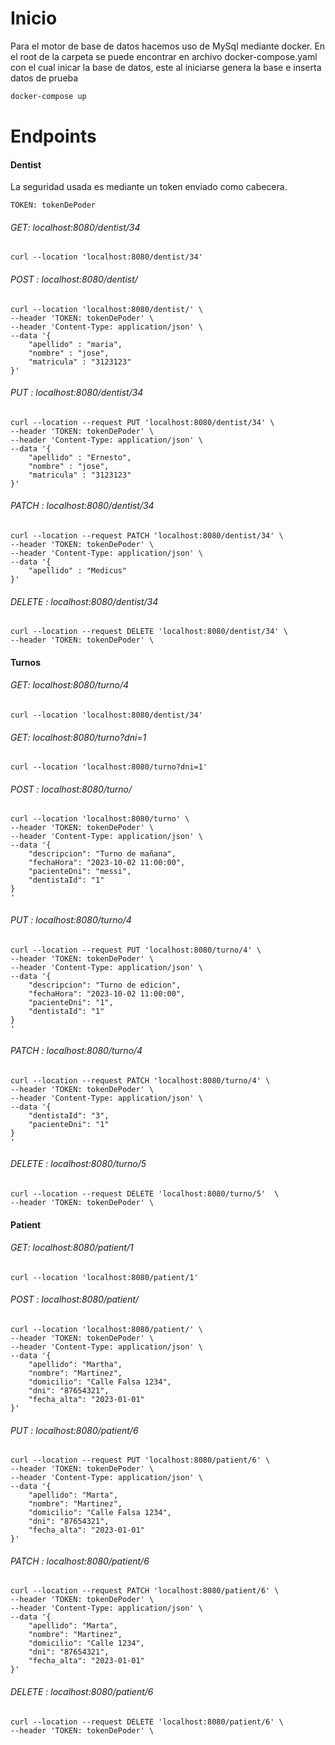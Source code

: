 # Inicio

Para el motor de base de datos hacemos uso de MySql mediante docker.
En el root de la carpeta se puede encontrar en archivo docker-compose.yaml con el cual inicar la base de datos, este al iniciarse genera la base e inserta datos de prueba
```sh
docker-compose up
```

# Endpoints

#### Dentist

La seguridad usada es mediante un token enviado como cabecera.
```
TOKEN: tokenDePoder
```

###### GET: localhost:8080/dentist/34
```
curl --location 'localhost:8080/dentist/34' 
```

###### POST : localhost:8080/dentist/
```
curl --location 'localhost:8080/dentist/' \
--header 'TOKEN: tokenDePoder' \
--header 'Content-Type: application/json' \
--data '{
	"apellido" : "maria",
	"nombre" : "jose",
	"matricula" : "3123123"
}'
```
###### PUT : localhost:8080/dentist/34
```
curl --location --request PUT 'localhost:8080/dentist/34' \
--header 'TOKEN: tokenDePoder' \
--header 'Content-Type: application/json' \
--data '{
	"apellido" : "Ernesto",
	"nombre" : "jose",
	"matricula" : "3123123"
}'
```
###### PATCH : localhost:8080/dentist/34
```
curl --location --request PATCH 'localhost:8080/dentist/34' \
--header 'TOKEN: tokenDePoder' \
--header 'Content-Type: application/json' \
--data '{
	"apellido" : "Medicus"
}'
```
###### DELETE : localhost:8080/dentist/34
```
curl --location --request DELETE 'localhost:8080/dentist/34' \
--header 'TOKEN: tokenDePoder' \
```

#### Turnos

###### GET: localhost:8080/turno/4
```
curl --location 'localhost:8080/dentist/34' 
```

###### GET: localhost:8080/turno?dni=1
```
curl --location 'localhost:8080/turno?dni=1' 
```

###### POST : localhost:8080/turno/
```
curl --location 'localhost:8080/turno' \
--header 'TOKEN: tokenDePoder' \
--header 'Content-Type: application/json' \
--data '{
    "descripcion": "Turno de mañana",
    "fechaHora": "2023-10-02 11:00:00",
    "pacienteDni": "messi",
    "dentistaId": "1"
}
'
```

###### PUT : localhost:8080/turno/4
```
curl --location --request PUT 'localhost:8080/turno/4' \
--header 'TOKEN: tokenDePoder' \
--header 'Content-Type: application/json' \
--data '{
    "descripcion": "Turno de edicion",
    "fechaHora": "2023-10-02 11:00:00",
    "pacienteDni": "1",
    "dentistaId": "1"
}
'
```

###### PATCH : localhost:8080/turno/4
```
curl --location --request PATCH 'localhost:8080/turno/4' \
--header 'TOKEN: tokenDePoder' \
--header 'Content-Type: application/json' \
--data '{
    "dentistaId": "3",
    "pacienteDni": "1"
}
'
```
###### DELETE : localhost:8080/turno/5
```
curl --location --request DELETE 'localhost:8080/turno/5'  \
--header 'TOKEN: tokenDePoder' \
```

#### Patient

###### GET: localhost:8080/patient/1
```
curl --location 'localhost:8080/patient/1'
```

###### POST : localhost:8080/patient/
```
curl --location 'localhost:8080/patient/' \
--header 'TOKEN: tokenDePoder' \
--header 'Content-Type: application/json' \
--data '{
    "apellido": "Martha",
    "nombre": "Martinez",
    "domicilio": "Calle Falsa 1234",
    "dni": "87654321",
    "fecha_alta": "2023-01-01"
}'
```
###### PUT : localhost:8080/patient/6
```
curl --location --request PUT 'localhost:8080/patient/6' \
--header 'TOKEN: tokenDePoder' \
--header 'Content-Type: application/json' \
--data '{
    "apellido": "Marta",
    "nombre": "Martinez",
    "domicilio": "Calle Falsa 1234",
    "dni": "87654321",
    "fecha_alta": "2023-01-01"
}'
```
###### PATCH : localhost:8080/patient/6
```
curl --location --request PATCH 'localhost:8080/patient/6' \
--header 'TOKEN: tokenDePoder' \
--header 'Content-Type: application/json' \
--data '{
    "apellido": "Marta",
    "nombre": "Martinez",
    "domicilio": "Calle 1234",
    "dni": "87654321",
    "fecha_alta": "2023-01-01"
}'
```
###### DELETE : localhost:8080/patient/6
```
curl --location --request DELETE 'localhost:8080/patient/6' \
--header 'TOKEN: tokenDePoder' \
```

